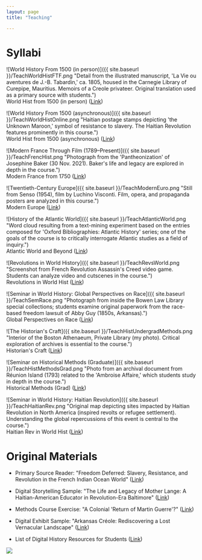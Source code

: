 ```yaml
---
layout: page
title: "Teaching"

---
```



# Syllabi

![World History From 1500 (in person)]({{ site.baseurl }}/TeachWorldHistFTF.png "Detail from the illustrated manuscript, 'La Vie ou aventures de J.-B. Tabardin,' ca. 1805, housed in the Carnegie Library of Curepipe, Mauritius. Memoirs of a Creole privateer. Original translation used as a primary source with students.")  
World Hist from 1500 (in person) ([Link](https://docs.google.com/document/d/1fePnBlo6BaXp4tC4P-dX8siCCeHUv5IF/preview))

![World History From 1500 (asynchronous)]({{ site.baseurl }}/TeachWorldHistOnline.png "Haitian postage stamps depicting 'the Unknown Maroon,' symbol of resistance to slavery. The Haitian Revolution features prominently in this course.")  
World Hist from 1500 (asynchronous) ([Link](https://docs.google.com/document/d/17qtBqhWVAU3YduR3V3xXxgbJH6urqSb9Er5BqSIpNoE/preview))

![Modern France Through Film (1789–Present)]({{ site.baseurl }}/TeachFrencHist.png "Photograph from the 'Pantheonization' of Josephine Baker (30 Nov. 2021). Baker's life and legacy are explored in depth in the course.")  
Modern France from 1750 ([Link](https://docs.google.com/document/d/1g6miJ6b75h02qdgefYWlurPEkbpXHWox-bQUr9kdH1Q/preview))

![Twentieth-Century Europe]({{ site.baseurl }}/TeachModernEuro.png "Still from Senso (1954), film by Luchino Visconti. Film, opera, and propaganda posters are analyzed in this course.")  
Modern Europe ([Link](https://docs.google.com/document/d/1AmCxEgQUcqxwUjT3YtKEfo3fPuFenxel/preview))

![History of the Atlantic World]({{ site.baseurl }}/TeachAtlanticWorld.png "Word cloud resulting from a text-mining experiment based on the entries composed for 'Oxford Bibliographies: Atlantic History' series; one of the goals of the course is to critically interrogate Atlantic studies as a field of inquiry.")  
Atlantic World and Beyond ([Link](https://docs.google.com/document/d/14nkCsZx6Kncmx62_e2okoq5_UxqVm3pu/preview))

![Revolutions in World History]({{ site.baseurl }}/TeachRevsWorld.png "Screenshot from French Revolution Assassin's Creed video game. Students can analyze video and cutscenes in the course.")  
Revolutions in World Hist ([Link](https://docs.google.com/document/d/1WkrzMls7drYKM8t-_WDqJt2sfxVG8XL53zwjI-y6Y7o/preview))

![Seminar in World History: Global Perspectives on Race]({{ site.baseurl }}/TeachSemRace.png "Photograph from inside the Bowen Law Library special collections; students examine original paperwork from the race-based freedom lawsuit of Abby Guy (1850s, Arkansas).")  
Global Perspectives on Race ([Link](https://docs.google.com/document/d/1qI3VulFpNQr1wsPlxu8YOW3VgEVPoFOx/preview))

![The Historian's Craft]({{ site.baseurl }}/TeachHistUndergradMethods.png "Interior of the Boston Athenaeum, Private Library (my photo). Critical exploration of archives is essential to the course.")  
Historian's Craft ([Link](https://docs.google.com/document/d/1p-3HZ_d7Tx7nQX9UHappycZKM5oANXx1/preview))

![Seminar on Historical Methods (Graduate)]({{ site.baseurl }}/TeachHistMethodsGrad.png "Photo from an archival document from Réunion Island (1793) related to the 'Ambroise Affaire,' which students study in depth in the course.")  
Historical Methods (Grad) ([Link](https://docs.google.com/document/d/1wAJgaCgIgv1O2BHGSLWh-g3WLSV8gDv-/preview))

![Seminar in World History: Haitian Revolution]({{ site.baseurl }}/TeachHaitianRev.png "Original map depicting sites impacted by Haitian Revolution in North America (inspired revolts or refugee settlement). Understanding the global repercussions of this event is central to the course.")  
Haitian Rev in World Hist ([Link](https://docs.google.com/document/d/1_dFZoTgSPifFJswXEmFPguYMD86tAD0D/preview))


# Original Materials

- Primary Source Reader: "Freedom Deferred: Slavery, Resistance, and Revolution in the French Indian Ocean World" ([Link](https://docs.google.com/document/d/1f8u1Vxfb7QqDP0q1qJxKjp-nkIxfY7o6/preview))

- Digital Storytelling Sample: "The Life and Legacy of Mother Lange: A Haitian-American Educator in Revolution-Era Baltimore" ([Link](https://storymaps.arcgis.com/stories/6d7e71f256ab4debae028fb5b633bdbd))

- Methods Course Exercise: "A Colonial 'Return of Martin Guerre'?" ([Link](https://docs.google.com/document/d/1UW6d3K77pzmF_aZJLdBuh1gwqzq8VWRb/preview))

- Digital Exhibit Sample: "Arkansas Créole: Rediscovering a Lost Vernacular Landscape" ([Link](https://storymaps.arcgis.com/stories/f7eb9937a53846c4ab0f1f1812d24a7c))

- List of Digital History Resources for Students ([Link](https://docs.google.com/document/d/1JjWOqs-UMzJ3lkysWkx5klx43iV54Tzx40Zli73fbvw/preview))

<img src="{{ site.baseurl }}/arles.gif">
